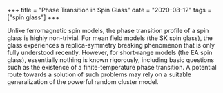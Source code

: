+++
title = "Phase Transition in Spin Glass"
date = "2020-08-12"
tags = ["spin glass"]
+++

Unlike ferromagnetic spin models, the phase transition profile of a spin glass is highly non-trivial. For mean field models (the SK spin glass), the glass experiences a replica-symmetry breaking phenomenon that is only fully understood recently. However, for short-range models (the EA spin glass), essentially nothing is known rigorously, including basic questions such as the existence of a finite-temperature phase transition. A potential route towards a solution of such problems may rely on a suitable generalization of the powerful random cluster model.